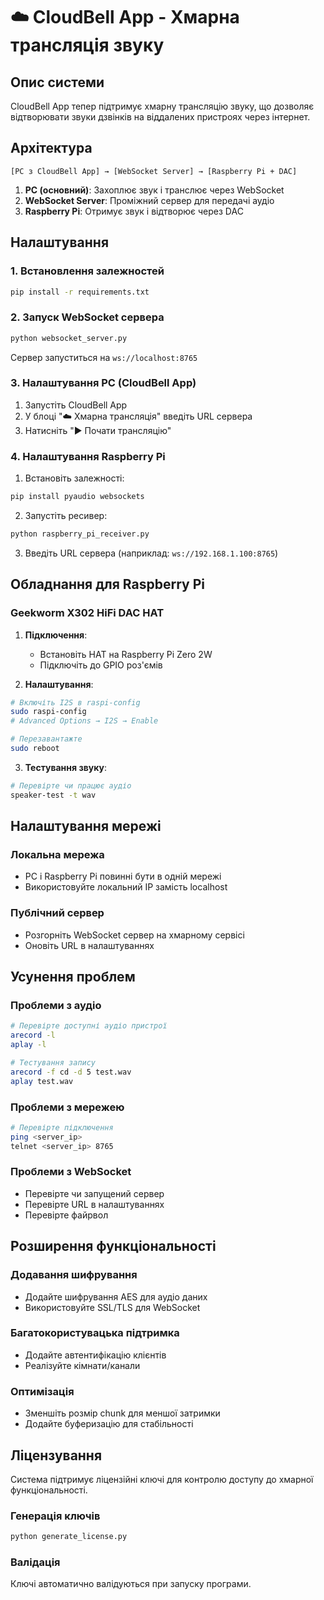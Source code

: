 # ☁️ CloudBell App - Хмарна трансляція звуку

## Опис системи

CloudBell App тепер підтримує хмарну трансляцію звуку, що дозволяє відтворювати звуки дзвінків на віддалених пристроях через інтернет.

## Архітектура

```
[PC з CloudBell App] → [WebSocket Server] → [Raspberry Pi + DAC]
```

1. **PC (основний)**: Захоплює звук і транслює через WebSocket
2. **WebSocket Server**: Проміжний сервер для передачі аудіо
3. **Raspberry Pi**: Отримує звук і відтворює через DAC

## Налаштування

### 1. Встановлення залежностей

```bash
pip install -r requirements.txt
```

### 2. Запуск WebSocket сервера

```bash
python websocket_server.py
```

Сервер запуститься на `ws://localhost:8765`

### 3. Налаштування PC (CloudBell App)

1. Запустіть CloudBell App
2. У блоці "☁️ Хмарна трансляція" введіть URL сервера
3. Натисніть "▶️ Почати трансляцію"

### 4. Налаштування Raspberry Pi

1. Встановіть залежності:
```bash
pip install pyaudio websockets
```

2. Запустіть ресивер:
```bash
python raspberry_pi_receiver.py
```

3. Введіть URL сервера (наприклад: `ws://192.168.1.100:8765`)

## Обладнання для Raspberry Pi

### Geekworm X302 HiFi DAC HAT

1. **Підключення**:
   - Встановіть HAT на Raspberry Pi Zero 2W
   - Підключіть до GPIO роз'ємів

2. **Налаштування**:
```bash
# Включіть I2S в raspi-config
sudo raspi-config
# Advanced Options → I2S → Enable

# Перезавантажте
sudo reboot
```

3. **Тестування звуку**:
```bash
# Перевірте чи працює аудіо
speaker-test -t wav
```

## Налаштування мережі

### Локальна мережа
- PC і Raspberry Pi повинні бути в одній мережі
- Використовуйте локальний IP замість localhost

### Публічний сервер
- Розгорніть WebSocket сервер на хмарному сервісі
- Оновіть URL в налаштуваннях

## Усунення проблем

### Проблеми з аудіо
```bash
# Перевірте доступні аудіо пристрої
arecord -l
aplay -l

# Тестування запису
arecord -f cd -d 5 test.wav
aplay test.wav
```

### Проблеми з мережею
```bash
# Перевірте підключення
ping <server_ip>
telnet <server_ip> 8765
```

### Проблеми з WebSocket
- Перевірте чи запущений сервер
- Перевірте URL в налаштуваннях
- Перевірте файрвол

## Розширення функціональності

### Додавання шифрування
- Додайте шифрування AES для аудіо даних
- Використовуйте SSL/TLS для WebSocket

### Багатокористувацька підтримка
- Додайте автентифікацію клієнтів
- Реалізуйте кімнати/канали

### Оптимізація
- Зменшіть розмір chunk для меншої затримки
- Додайте буферизацію для стабільності

## Ліцензування

Система підтримує ліцензійні ключі для контролю доступу до хмарної функціональності.

### Генерація ключів
```bash
python generate_license.py
```

### Валідація
Ключі автоматично валідуються при запуску програми.
